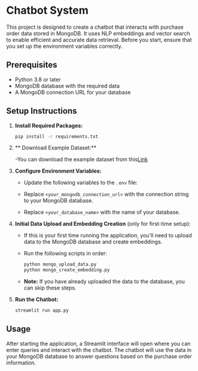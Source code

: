 
# Chatbot System

This project is designed to create a chatbot that interacts with purchase order data stored in MongoDB. It uses NLP embeddings and vector search to enable efficient and accurate data retrieval. Before you start, ensure that you set up the environment variables correctly.

## Prerequisites

- Python 3.8 or later
- MongoDB database with the required data
- A MongoDB connection URL for your database

## Setup Instructions

1. **Install Required Packages:**
   ```bash
   pip install -r requirements.txt
   ```
2. ** Download Example Dataset:**

   -You can download the example dataset from this[Link](https://www.kaggle.com/datasets/sohier/large-purchases-by-the-state-of-ca/)
   

3. **Configure Environment Variables:**
   - Update the following variables to the `.env` file:

   - Replace `<your_mongodb_connection_url>` with the connection string to your MongoDB database.
   - Replace `<your_database_name>` with the name of your database.

4. **Initial Data Upload and Embedding Creation** (only for first-time setup):
   - If this is your first time running the application, you'll need to upload data to the MongoDB database and create embeddings.
   - Run the following scripts in order:

     ```bash
     python mongo_upload_data.py
     python mongo_create_embedding.py
     ```

   - **Note:** If you have already uploaded the data to the database, you can skip these steps.

5. **Run the Chatbot:**
   ```bash
   streamlit run app.py
   ```

## Usage

After starting the application, a Streamlit interface will open where you can enter queries and interact with the chatbot. The chatbot will use the data in your MongoDB database to answer questions based on the purchase order information.
